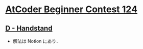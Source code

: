 # [AtCoder Beginner Contest 124](https://atcoder.jp/contests/abc124)

## [D - Handstand](https://atcoder.jp/contests/abc124/tasks/abc124_d)
- 解法は Notion にあり．

